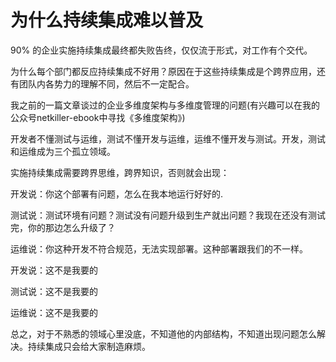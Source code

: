 # 为什么持续集成难以普及

90% 的企业实施持续集成最终都失败告终，仅仅流于形式，对工作有个交代。

为什么每个部门都反应持续集成不好用？原因在于这些持续集成是个跨界应用，还有团队内各势力的理解不同，然后不一定配合。

我之前的一篇文章谈过的企业多维度架构与多维度管理的问题(有兴趣可以在我的公众号netkiller-ebook中寻找《多维度架构》)

开发者不懂测试与运维，测试不懂开发与运维，运维不懂开发与测试。开发，测试和运维成为三个孤立领域。

实施持续集成需要跨界思维，跨界知识，否则就会出现：

开发说：你这个部署有问题，怎么在我本地运行好好的.

测试说：测试环境有问题？测试没有问题升级到生产就出问题？我现在还没有测试完，你的那边怎么升级了？

运维说：你这种开发不符合规范，无法实现部署。这种部署跟我们的不一样。

开发说：这不是我要的

测试说：这不是我要的

运维说：这不是我要的

总之，对于不熟悉的领域心里没底，不知道他的内部结构，不知道出现问题怎么解决。持续集成只会给大家制造麻烦。
